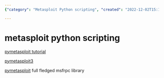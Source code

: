 ```yaml
---
{"category": "Metasploit Python scripting", "created": "2022-12-02T15:14:58+08:00", "date": "2022-12-02 15:14:58", "description": "This blog post delves into Metasploit Python scripting, providing a tutorial for those interested. It also highlights two projects related to this subject: pymetasploit3 and pymetasploit. The latter is described as a comprehensive MSFRPC library.", "modified": "2022-12-02T15:18:53+08:00", "tags": ["Metasploit", "Python scripting", "Tutorial", "pymetasploit3", "pymetasploit", "MSFRPC library"], "title": "Mastering Metasploit Python Scripting: Tutorial and Projects"}

---
```


# metasploit python scripting

[pymetasploit tutorial](https://infosecaddicts.com/python-and-metasploit/)

[pymetasploit3](https://pypi.org/project/pymetasploit3/)

[pymetasploit](https://github.com/allfro/pymetasploit) full fledged msfrpc library
